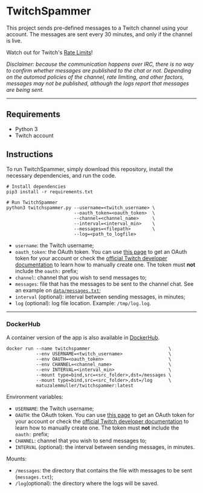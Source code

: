 # TwitchSpammer

This project sends pre-defined messages to a Twitch channel using your account. The messages are sent every 30 minutes, and only if the channel is live.

Watch out for Twitch's [Rate Limits](https://dev.twitch.tv/docs/irc/guide#rate-limits)!

*Disclaimer: because the communication happens over IRC, there is no way to confirm whether messages are published to the chat or not. Depending on the automod policies of the channel, rate limiting, and other factors, messages may not be published, although the logs report that messages are being sent.* 

---

## Requirements

* Python 3
* Twitch account

## Instructions

To run TwitchSpammer, simply download this repository, install the necessary dependencies, and run the code.

```
# Install dependencies
pip3 install -r requirements.txt

# Run TwitchSpammer
python3 twitchspammer.py --username=<twitch_username> \
                         --oauth_token=<oauth_token>  \
                         --channel=<channel_name>     \
                         --interval=<interval_min>    \
                         --messages=<filepath>        \
                         --log=<path_to_logfile>
```

* `username`: the Twitch username;
* `oauth_token`: the OAuth token. You can use [this page](https://twitchapps.com/tmi/) to get an OAuth token for your account or check the [official Twitch developer documentation](https://dev.twitch.tv/docs/authentication/getting-tokens-oauth/) to learn how to manually create one. The token must **not** include the `oauth:` prefix;
* `channel`: channel that you wish to send messages to;
* `messages`: file that has the messages to be sent to the channel chat. See an example on [`data/messages.txt`](./data/messages.txt);
* `interval` (optional): interval between sending messages, in minutes;
* `log` (optional): log file location. Example: `/tmp/log.log`.

---

### DockerHub

A container version of the app is also available in [DockerHub](https://hub.docker.com/r/matuzalemmuller/twitchspammer).

```
docker run --name twitchspammer                             \
           --env USERNAME=<twitch_username>                 \
           --env OAUTH=<oauth_token>                        \
           --env CHANNEL=<channel_name>                     \
           --env INTERVAL=<interval_min>                    \
           --mount type=bind,src=<src_folder>,dst=/messages \
           --mount type=bind,src=<src_folder>,dst=/log      \
           matuzalemmuller/twitchspammer:latest
```

Environment variables:

* `USERNAME`: the Twitch username;
* `OAUTH`: the OAuth token. You can use [this page](https://twitchapps.com/tmi/) to get an OAuth token for your account or check the [official Twitch developer documentation](https://dev.twitch.tv/docs/authentication/getting-tokens-oauth/) to learn how to manually create one. The token must **not** include the `oauth:` prefix;
* `CHANNEL`: channel that you wish to send messages to;
* `INTERVAL` (optional): the interval between sending messages, in minutes.

Mounts:

* `/messages`: the directory that contains the file with messages to be sent (`messages.txt`);
* `/log`(optional): the directory where the logs will be saved.
